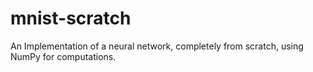 # mnist-scratch
An Implementation of a neural network, completely from scratch, using NumPy for computations. 
